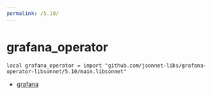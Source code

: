 ```yaml
---
permalink: /5.10/
---
```


# grafana_operator

```jsonnet
local grafana_operator = import "github.com/jsonnet-libs/grafana-operator-libsonnet/5.10/main.libsonnet"
```



* [grafana](grafana/index.md)